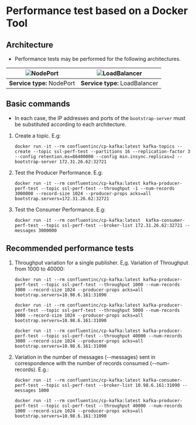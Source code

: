 # Performance test based on a Docker Tool

## Architecture

- Performance tests may be performed for the following architectures.

| ![NodePort](https://user-images.githubusercontent.com/6643905/215356134-656ad456-dec0-4682-8ca1-5f3fcf8f196d.PNG) | ![LoadBalancer](https://user-images.githubusercontent.com/6643905/218860678-08ff540e-f3d6-44ba-8ae5-a3ca28570b7b.png) |
|-------------------------------------------------------------------------------------------------------------------|-------------------------------------------------------------------------------------------------------------------|
| **Service type:** NodePort                                                                                        | **Service type:** LoadBalancer                                                                                    |

## Basic commands

- In each case, the IP addresses and ports of the `bootstrap-server` must be substituted according to each architecture.

1. Create a topic. E.g:

   ```console
   docker run -it --rm confluentinc/cp-kafka:latest kafka-topics --create --topic ssl-perf-test --partitions 16 --replication-factor 3 --config retention.ms=86400000 --config min.insync.replicas=2 --bootstrap-server 172.31.26.62:32721
   ```

2. Test the Producer Performance. E.g:

   ```console
   docker run -it --rm confluentinc/cp-kafka:latest kafka-producer-perf-test --topic ssl-perf-test --throughput -1 --num-records 3000000 --record-size 1024 --producer-props acks=all bootstrap.servers=172.31.26.62:32721
   ```

3. Test the Consumer Performance. E.g:

   ```console
   docker run -it --rm confluentinc/cp-kafka:latest  kafka-consumer-perf-test --topic ssl-perf-test --broker-list 172.31.26.62:32721 --messages 3000000
   ```

## Recommended performance tests

1. Throughput variation for a single publisher. E,g. Variation of Throughput from 1000 to 40000:

   ```console
   docker run -it --rm confluentinc/cp-kafka:latest kafka-producer-perf-test --topic ssl-perf-test --throughput 1000 --num-records 3000 --record-size 1024 --producer-props acks=all bootstrap.servers=10.98.6.161:31090

   docker run -it --rm confluentinc/cp-kafka:latest kafka-producer-perf-test --topic ssl-perf-test --throughput 5000 --num-records 3000 --record-size 1024 --producer-props acks=all bootstrap.servers=10.98.6.161:31090

   docker run -it --rm confluentinc/cp-kafka:latest kafka-producer-perf-test --topic ssl-perf-test --throughput 40000 --num-records 3000 --record-size 1024 --producer-props acks=all bootstrap.servers=10.98.6.161:31090
   ```

2. Variation in the number of messages (--messages) sent in correspondence with the number of records consumed (--num-records). E.g.:

   ```console
   docker run -it --rm confluentinc/cp-kafka:latest kafka-consumer-perf-test --topic ssl-perf-test --broker-list 10.98.6.161:31090 --messages 1000

   docker run -it --rm confluentinc/cp-kafka:latest kafka-producer-perf-test --topic ssl-perf-test --throughput 40000 --num-records 1000 --record-size 1024 --producer-props acks=all bootstrap.servers=10.98.6.161:31090
   ```

